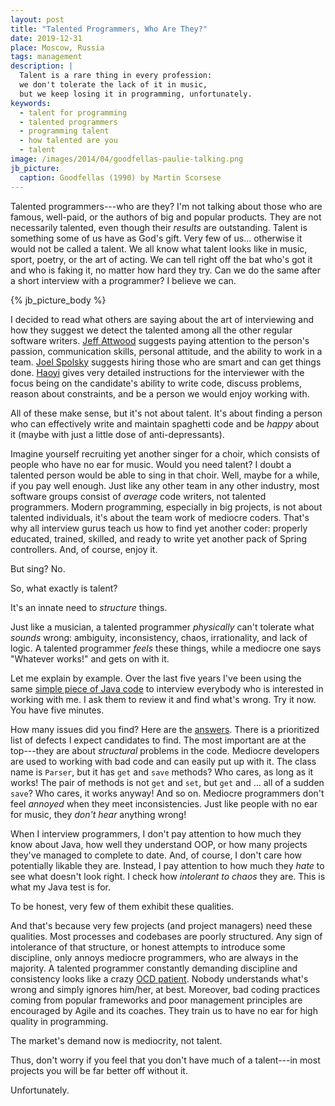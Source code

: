 ```yaml
---
layout: post
title: "Talented Programmers, Who Are They?"
date: 2019-12-31
place: Moscow, Russia
tags: management
description: |
  Talent is a rare thing in every profession:
  we don't tolerate the lack of it in music,
  but we keep losing it in programming, unfortunately.
keywords:
  - talent for programming
  - talented programmers
  - programming talent
  - how talented are you
  - talent
image: /images/2014/04/goodfellas-paulie-talking.png
jb_picture:
  caption: Goodfellas (1990) by Martin Scorsese
---
```


Talented programmers---who are they? I'm not talking about those who are
famous, well-paid, or the authors of big and popular products.
They are not necessarily talented, even though their _results_ are outstanding.
Talent is something some of us have as God's gift.
Very few of us... otherwise it would not be called a talent.
We all know what talent looks like in music, sport,
poetry, or the art of acting. We can tell right off the bat who's got it and
who is faking it, no matter how hard they try.
Can we do the same after a short interview with a programmer? I believe we can.

<!--more-->

{% jb_picture_body %}

I decided to read what others are saying about the art of interviewing and
how they suggest we detect the talented among all the other regular
software writers.
[Jeff Attwood](https://blog.codinghorror.com/on-interviewing-programmers/)
suggests paying attention to the person's passion, communication skills,
personal attitude, and the ability to work in a team.
[Joel Spolsky](https://www.joelonsoftware.com/2006/10/25/the-guerrilla-guide-to-interviewing-version-30/)
suggests hiring those who are smart and can get things done.
[Haoyi](http://www.lihaoyi.com/post/HowtoconductagoodProgrammingInterview.html)
gives very detailed instructions for the interviewer with the focus being
on the candidate's ability to write code, discuss problems, reason
about constraints, and be a person we would enjoy working with.

All of these make sense, but it's not about talent.
It's about finding a person who can effectively write and maintain
spaghetti code and be _happy_ about it (maybe with just a little
dose of anti-depressants).

Imagine yourself recruiting yet another singer for a choir, which consists
of people who have no ear for music. Would you need talent? I doubt a talented
person would be able to sing in that choir. Well, maybe for a while, if you pay well enough. Just like any
other team in any other industry, most software groups
consist of _average_ code writers, not talented programmers. Modern programming, especially in big
projects, is not about talented individuals, it's about the team work of mediocre
coders. That's why all interview gurus teach us how to find yet
another coder: properly educated, trained, skilled, and ready
to write yet another pack of Spring controllers. And, of course, enjoy it.

But sing? No.

So, what exactly is talent?

It's an innate need to _structure_ things.

Just like a musician, a talented programmer _physically_ can't tolerate
what _sounds_ wrong: ambiguity, inconsistency, chaos, irrationality, and
lack of logic. A talented programmer _feels_ these things, while a mediocre
one says "Whatever works!" and gets on with it.

Let me explain by example. Over the last five years I've been using the same
[simple piece of Java code](https://github.com/yegor256/quiz/blob/master/Parser.java)
to interview everybody who is interested in working with me.
I ask them to review it and find what's wrong. Try it now. You have five minutes.

How many issues did you find? Here are the
[answers](https://github.com/yegor256/quiz/wiki/java-answers). There is
a prioritized list of defects I expect candidates to find. The most important
are at the top---they are about _structural_ problems in the code. Mediocre
developers are used to working with bad code and can easily put up with it.
The class name is `Parser`, but it has `get` and `save` methods? Who cares,
as long as it works! The pair of methods is not `get` and `set`, but `get` and ...
all of a sudden `save`? Who cares, it works anyway! And so on. Mediocre
programmers don't feel _annoyed_ when they meet inconsistencies. Just like
people with no ear for music, they _don't hear_ anything wrong!

When I interview programmers, I don't pay attention to how much they know
about Java, how well they understand OOP, or how many projects they've
managed to complete to date. And, of course, I don't care
how potentially likable they are. Instead, I pay attention to how much they _hate_
to see what doesn't look right. I check how _intolerant to chaos_ they are.
This is what my Java test is for.

To be honest, very few of them exhibit these qualities.

And that's because very few projects (and project managers) need these qualities.
Most processes and codebases are poorly structured.
Any sign of intolerance of that structure, or honest attempts to introduce some discipline,
only annoys mediocre programmers, who are always in the majority.
A talented programmer constantly demanding discipline and
consistency looks like a crazy
[OCD patient](https://en.wikipedia.org/wiki/Obsessive%E2%80%93compulsive_disorder).
Nobody understands what's wrong and simply ignores him/her, at best.
Moreover, bad coding practices coming from popular frameworks
and poor management principles are encouraged by Agile and its coaches.
They train us to have no ear for high quality in programming.

The market's demand now is mediocrity, not talent.

Thus, don't worry if you feel that you don't have much of
a talent---in most projects you will be far better off without it.

Unfortunately.
